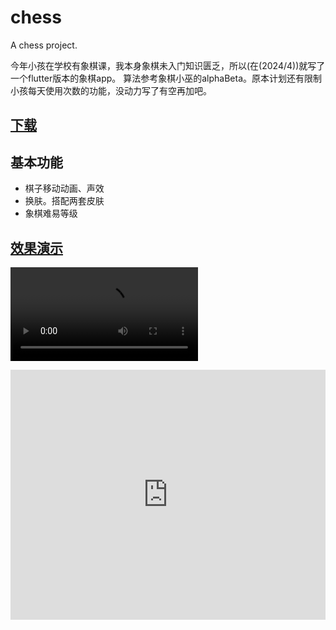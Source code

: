 # chess

A chess project.

今年小孩在学校有象棋课，我本身象棋未入门知识匮乏，所以(在(2024/4))就写了一个flutter版本的象棋app。 算法参考象棋小巫的alphaBeta。原本计划还有限制小孩每天使用次数的功能，没动力写了有空再加吧。

## [下载](https://github.com/gold-duo/flutterChess/releases/download/v1.0.0/app.apk)


## 基本功能
- 棋子移动动画、声效
- 换肤。搭配两套皮肤
- 象棋难易等级

## [效果演示](https://github.com/gold-duo/flutterChess/raw/main/chess_video.mp4)

![](https://github.com/gold-duo/flutterChess/raw/main/chess_video.mp4)

<iframe width="100%" height="400" src="https://github.com/gold-duo/flutterChess/raw/main/chess_video.mp4" frameborder="0" allowfullscreen></iframe>
